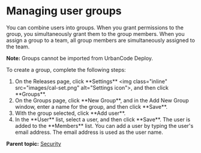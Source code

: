 # Managing user groups

You can combine users into groups. When you grant permissions to the group, you simultaneously grant them to the group members. When you assign a group to a team, all group members are simultaneously assigned to the team.

**Note:** Groups cannot be imported from UrbanCode Deploy.

To create a group, complete the following steps:

1.   On the Releases page, click \*\*Settings\*\* <img class="inline" src="images/cal-set.png" alt="Settings icon"\>, and then click \*\*Groups\*\*. 
2.   On the Groups page, click \*\*New Group\*\*, and in the Add New Group window, enter a name for the group, and then click \*\*Save\*\*. 
3.   With the group selected, click \*\*Add user\*\*. 
4.   In the \*\*User\*\* list, select a user, and then click \*\*Save\*\*. The user is added to the \*\*Members\*\* list. You can add a user by typing the user's email address. The email address is used as the user name. 

**Parent topic:** [Security](../topics/c_node_security.md)

